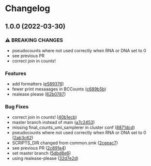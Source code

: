 # Changelog

## 1.0.0 (2022-03-30)


### ⚠ BREAKING CHANGES

* pseudocounts where not used correctly when RNA or DNA set to 0
* see previous PR
* correct join in counts!

### Features

* add formatters ([e589376](https://www.github.com/kircherlab/MPRAsnakeflow/commit/e589376d48cdcbbce30eee6a3009837b8853b4c4))
* fewer print mesaaages in BCCounts ([c689b5b](https://www.github.com/kircherlab/MPRAsnakeflow/commit/c689b5b70f8ba7065a9786f595809f3beffd8aee))
* realease please ([62b0787](https://www.github.com/kircherlab/MPRAsnakeflow/commit/62b0787e446d26d5b3c0854a58f867d284e9e574))


### Bug Fixes

* correct join in counts! ([40b1ecb](https://www.github.com/kircherlab/MPRAsnakeflow/commit/40b1ecb3b113f0d57557846d97daff3440f0c620))
* master branch instead of main ([a7c2453](https://www.github.com/kircherlab/MPRAsnakeflow/commit/a7c2453e02808413fc8fed3fd5036aa65b0f309c))
* missing final_counts_umi_samplerer in cluster conf ([8871dcd](https://www.github.com/kircherlab/MPRAsnakeflow/commit/8871dcd8afd18bac934eff229022be536ff7e4b6))
* pseudocounts where not used correctly when RNA or DNA set to 0 ([2ab3c62](https://www.github.com/kircherlab/MPRAsnakeflow/commit/2ab3c6260388b32c0d91527f98c02668049d17e8))
* SCRIPTS_DIR changed from common.smk ([2ceeac7](https://www.github.com/kircherlab/MPRAsnakeflow/commit/2ceeac7dad12ad139b517d28e722aada17b101d9))
* see previous PR ([2c891e4](https://www.github.com/kircherlab/MPRAsnakeflow/commit/2c891e48c3cb75f8b0d05d3705f1ba90905476a8))
* set master branch ([5dbd8e6](https://www.github.com/kircherlab/MPRAsnakeflow/commit/5dbd8e6129450fd72224710970aaf7df7f9c7fc8))
* using realease-please ([32d7e2d](https://www.github.com/kircherlab/MPRAsnakeflow/commit/32d7e2d6407f3c795eb63173f8b1e7147ce0ce53))
